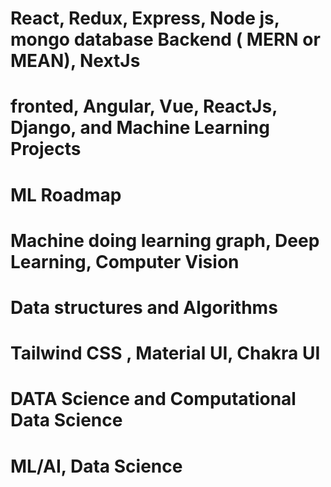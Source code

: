 #  React, Redux, Express, Node js, mongo database Backend   ( MERN or MEAN), NextJs
# fronted, Angular, Vue, ReactJs, Django, and Machine Learning Projects
# ML Roadmap

# Machine doing learning graph, Deep Learning, Computer Vision
# Data structures and Algorithms

# Tailwind CSS , Material UI, Chakra UI
# DATA Science and Computational Data Science
# ML/AI, Data Science
